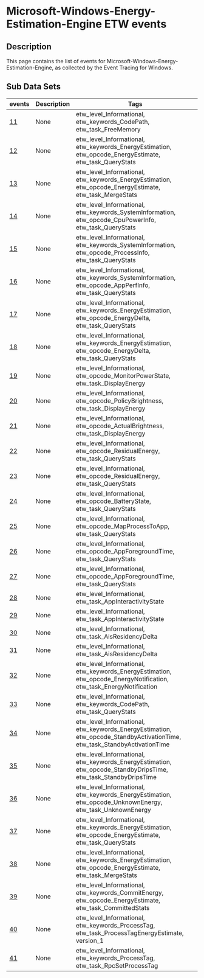 # Microsoft-Windows-Energy-Estimation-Engine ETW events

## Description
This page contains the list of events for Microsoft-Windows-Energy-Estimation-Engine, as collected by the Event Tracing for Windows.

## Sub Data Sets
|events|Description|Tags|
|---|---|---|
|[11](events/event-11.md)|None|etw_level_Informational, etw_keywords_CodePath, etw_task_FreeMemory|
|[12](events/event-12.md)|None|etw_level_Informational, etw_keywords_EnergyEstimation, etw_opcode_EnergyEstimate, etw_task_QueryStats|
|[13](events/event-13.md)|None|etw_level_Informational, etw_keywords_EnergyEstimation, etw_opcode_EnergyEstimate, etw_task_MergeStats|
|[14](events/event-14.md)|None|etw_level_Informational, etw_keywords_SystemInformation, etw_opcode_CpuPowerInfo, etw_task_QueryStats|
|[15](events/event-15.md)|None|etw_level_Informational, etw_keywords_SystemInformation, etw_opcode_ProcessInfo, etw_task_QueryStats|
|[16](events/event-16.md)|None|etw_level_Informational, etw_keywords_SystemInformation, etw_opcode_AppPerfInfo, etw_task_QueryStats|
|[17](events/event-17.md)|None|etw_level_Informational, etw_keywords_EnergyEstimation, etw_opcode_EnergyDelta, etw_task_QueryStats|
|[18](events/event-18.md)|None|etw_level_Informational, etw_keywords_EnergyEstimation, etw_opcode_EnergyDelta, etw_task_QueryStats|
|[19](events/event-19.md)|None|etw_level_Informational, etw_opcode_MonitorPowerState, etw_task_DisplayEnergy|
|[20](events/event-20.md)|None|etw_level_Informational, etw_opcode_PolicyBrightness, etw_task_DisplayEnergy|
|[21](events/event-21.md)|None|etw_level_Informational, etw_opcode_ActualBrightness, etw_task_DisplayEnergy|
|[22](events/event-22.md)|None|etw_level_Informational, etw_opcode_ResidualEnergy, etw_task_QueryStats|
|[23](events/event-23.md)|None|etw_level_Informational, etw_opcode_ResidualEnergy, etw_task_QueryStats|
|[24](events/event-24.md)|None|etw_level_Informational, etw_opcode_BatteryState, etw_task_QueryStats|
|[25](events/event-25.md)|None|etw_level_Informational, etw_opcode_MapProcessToApp, etw_task_QueryStats|
|[26](events/event-26.md)|None|etw_level_Informational, etw_opcode_AppForegroundTime, etw_task_QueryStats|
|[27](events/event-27.md)|None|etw_level_Informational, etw_opcode_AppForegroundTime, etw_task_QueryStats|
|[28](events/event-28.md)|None|etw_level_Informational, etw_task_AppInteractivityState|
|[29](events/event-29.md)|None|etw_level_Informational, etw_task_AppInteractivityState|
|[30](events/event-30.md)|None|etw_level_Informational, etw_task_AisResidencyDelta|
|[31](events/event-31.md)|None|etw_level_Informational, etw_task_AisResidencyDelta|
|[32](events/event-32.md)|None|etw_level_Informational, etw_keywords_EnergyEstimation, etw_opcode_EnergyNotification, etw_task_EnergyNotification|
|[33](events/event-33.md)|None|etw_level_Informational, etw_keywords_CodePath, etw_task_QueryStats|
|[34](events/event-34.md)|None|etw_level_Informational, etw_keywords_EnergyEstimation, etw_opcode_StandbyActivationTime, etw_task_StandbyActivationTime|
|[35](events/event-35.md)|None|etw_level_Informational, etw_keywords_EnergyEstimation, etw_opcode_StandbyDripsTime, etw_task_StandbyDripsTime|
|[36](events/event-36.md)|None|etw_level_Informational, etw_keywords_EnergyEstimation, etw_opcode_UnknownEnergy, etw_task_UnknownEnergy|
|[37](events/event-37.md)|None|etw_level_Informational, etw_keywords_EnergyEstimation, etw_opcode_EnergyEstimate, etw_task_QueryStats|
|[38](events/event-38.md)|None|etw_level_Informational, etw_keywords_EnergyEstimation, etw_opcode_EnergyEstimate, etw_task_MergeStats|
|[39](events/event-39.md)|None|etw_level_Informational, etw_keywords_CommitEnergy, etw_opcode_EnergyEstimate, etw_task_CommittedStats|
|[40](events/event-40_v1.md)|None|etw_level_Informational, etw_keywords_ProcessTag, etw_task_ProcessTagEnergyEstimate, version_1|
|[41](events/event-41.md)|None|etw_level_Informational, etw_keywords_ProcessTag, etw_task_RpcSetProcessTag|
